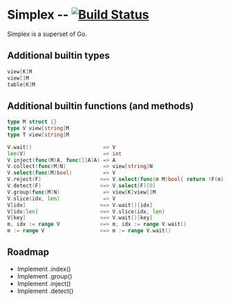 # Simplex -- [![Build Status](https://travis-ci.org/fd/simplex.png?branch=master)](https://travis-ci.org/fd/simplex)

Simplex is a superset of Go.

## Additional builtin types

```go
view[K]M
view[]M
table[K]M
```

## Additional builtin functions (and methods)

```go
type M struct {}
type V view[string]M
type T view[string]M

V.wait()                       => V
len(V)                         => int
V.inject(func(M)A, func([]A)A) => A
V.collect(func(M)N)            => view[string]N
V.select(func(M)bool)          => V
V.reject(F)                   <=> V.select(func(m M)bool{ return !F(m) })
V.detect(F)                   <=> V.select(F)[0]
V.group(func(M)N)              => view[K]view[]M
V.slice(idx, len)              => V
V[idx]                        <=> V.wait()[idx]
V[idx:len]                    <=> V.slice(idx, len)
V[key]                        <=> V.wait()[key]
m, idx := range V             <=> m, idx := range V.wait()
m := range V                  <=> m := range V.wait()
```

## Roadmap

- Implement .index()
- Implement .group()
- Implement .inject()
- Implement .detect()
